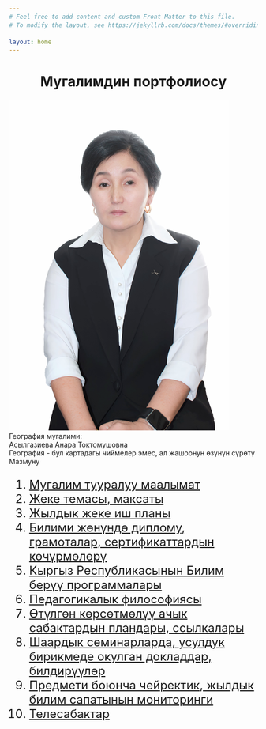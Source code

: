 ```yaml
---
# Feel free to add content and custom Front Matter to this file.
# To modify the layout, see https://jekyllrb.com/docs/themes/#overriding-theme-defaults

layout: home
---
```


<h1 style="text-align:center;">Мугалимдин портфолиосу</h1>
<div class="row margin-bottom margin-top">
    <div class="column">
        <img src="/assets/images/portrait.jpg" alt="Портрет" style="max-height: 670px">
    </div>
    <div class="column">
        <div class="red-header">География мугалими:</div>
        <div class="blue-header">Асылгазиева Анара Токтомушовна</div>
        <div class="black-header">География - бул картадагы чиймелер эмес, ал жашоонун өзүнүн сүрөтү</div>
    </div>
</div>
<div>
    <div class="red-header">Мазмуну</div>
    <ol style="font-size:x-large;">
        <li><a href="/about-me">Мугалим тууралуу маалымат</a></li>
        <li><a href="/goal">Жеке темасы, максаты</a></li>
        <li><a href="/plan">Жылдык жеке иш планы</a></li>
        <li><a href="/certificates">Билими жөнүндө диплому, грамоталар, сертификаттардын көчүрмөлөрү</a></li>
        <li><a href="/programs">Кыргыз Республикасынын Билим берүү программалары</a></li>
        <li><a href="/philosophy">Педагогикалык философиясы</a></li>
        <li><a href="/dem-lessons">Өтүлгөн көрсөтмөлүү ачык сабактардын пландары, ссылкалары</a></li>
        <li><a href="/seminar">Шаардык семинарларда, усулдук бирикмеде окулган докладдар, билдирүүлөр</a></li>
        <li><a href="/monitoring">Предмети боюнча чейректик, жылдык билим сапатынын мониторинги</a></li>
        <li><a href="/lessons">Телесабактар</a></li>
    </ol>
</div>